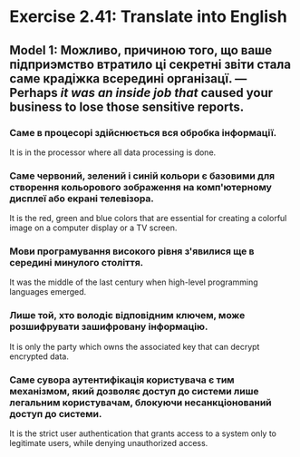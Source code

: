 # Exercise 2.41: Translate into English

## Model 1: Можливо, причиною того, що ваше підприэмство втратило ці секретні звіти стала саме крадіжка всередині організацї. —  Perhaps *it was an inside job that* caused your business to lose those sensitive reports.

### Саме в процесорі здійснюється вся обробка інформації.

It is in the processor where all data processing is done.

### Саме червоний, зелений і синій кольори є базовими для створення кольорового зображення на комп'ютерному дисплеї або екрані телевізора.

It is the red, green and blue colors that are essential for creating a colorful image on a computer display or a TV screen.

### Мови програмування високого рівня з'явилися ще в середині минулого століття.

It was the middle of the last century when high-level programming languages emerged.

### Лише той, хто володіє відповідним ключем, може розшифрувати зашифровану інформацію.

It is only the party which owns the associated key that can decrypt encrypted data.

### Саме сувора аутентифікація користувача є тим механізмом, який дозволяє доступ до системи лише легальним користувачам, блокуючи несанкціонований доступ до системи.

It is the strict user authentication that grants access to a system only to legitimate users, while denying unauthorized access.

